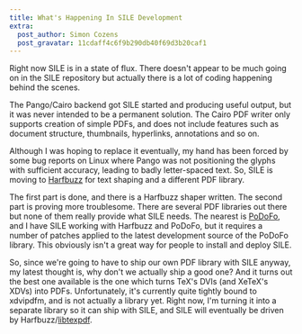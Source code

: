 ```yaml
---
title: What's Happening In SILE Development
extra:
  post_author: Simon Cozens
  post_gravatar: 11cdaff4c6f9b290db40f69d3b20caf1
---
```

Right now SILE is in a state of flux. There doesn't appear to be much going on in the SILE repository but actually there is a lot of coding happening behind the scenes.

The Pango/Cairo backend got SILE started and producing useful output, but it was never intended to be a permanent solution. The Cairo PDF writer only supports creation of simple PDFs, and does not include features such as document structure, thumbnails, hyperlinks, annotations and so on.

Although I was hoping to replace it eventually, my hand has been forced by some bug reports on Linux where Pango was not positioning the glyphs with sufficient accuracy, leading to badly letter-spaced text. So, SILE is moving to [Harfbuzz][] for text shaping and a different PDF library.

The first part is done, and there is a Harfbuzz shaper written. The second part is proving more troublesome. There are several PDF libraries out there but none of them really provide what SILE needs. The nearest is [PoDoFo][], and I have SILE working with Harfbuzz and PoDoFo, but it requires a number of patches applied to the latest development source of the PoDoFo library. This obviously isn't a great way for people to install and deploy SILE.

So, since we're going to have to ship our own PDF library with SILE anyway, my latest thought is, why don't we actually ship a good one? And it turns out the best one available is the one which turns TeX's DVIs (and XeTeX's XDVs) into PDFs. Unfortunately, it's currently quite tightly bound to xdvipdfm, and is not actually a library yet. Right now, I'm turning it into a separate library so it can ship with SILE, and SILE will eventually be driven by Harfbuzz/[libtexpdf][].

[Harfbuzz]: https://www.freedesktop.org/wiki/Software/HarfBuzz/
[PoDoFo]: http://podofo.sourceforge.net
[libtexpdf]: https://github.com/simoncozens/dvipdfm-x/tree/libtexpdf
